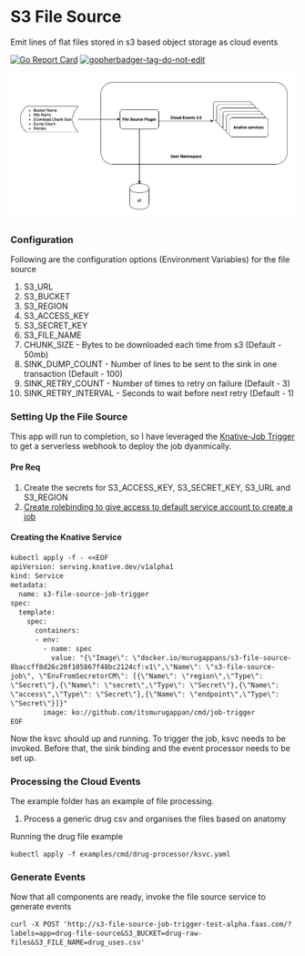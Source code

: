 # S3 File Source 

Emit lines of flat files stored in s3 based object storage as cloud events

[![Go Report Card](https://goreportcard.com/badge/github.com/itsmurugappan/s3-flat-file-source)](https://goreportcard.com/report/github.com/itsmurugappan/s3-flat-file-source)
<a href='https://github.com/jpoles1/gopherbadger' target='_blank'>![gopherbadger-tag-do-not-edit](https://img.shields.io/badge/Go%20Coverage-59%25-brightgreen.svg?longCache=true&style=flat)</a>


![](./images/fileprocessor.jpg)

### Configuration

Following are the configuration options (Environment Variables) for the file source 

1. S3_URL
2. S3_BUCKET
3. S3_REGION
4. S3_ACCESS_KEY
5. S3_SECRET_KEY
6. S3_FILE_NAME
7. CHUNK_SIZE - Bytes to be downloaded each time from s3 (Default - 50mb)
8. SINK_DUMP_COUNT - Number of lines to be sent to the sink in one transaction (Default - 100)
9. SINK_RETRY_COUNT - Number of times to retry on failure (Default - 3)
10. SINK_RETRY_INTERVAL - Seconds to wait before next retry (Default - 1)

### Setting Up the File Source

This app will run to completion, so I have leveraged the [Knative-Job Trigger](https://github.com/itsmurugappan/job-trigger) 
to get a serverless webhook to deploy the job dyanmically.

#### Pre Req

1. Create the secrets for S3_ACCESS_KEY, S3_SECRET_KEY, S3_URL and S3_REGION 
2. [Create rolebinding to give access to default service account to create a job](https://github.com/itsmurugappan/job-trigger#prereq)

#### Creating the Knative Service

```
kubectl apply -f - <<EOF
apiVersion: serving.knative.dev/v1alpha1
kind: Service
metadata:
  name: s3-file-source-job-trigger
spec:
  template:
    spec:
      containers:
      - env:
        - name: spec
          value: "{\"Image\": \"docker.io/murugappans/s3-file-source-8baccff8d26c20f105867f48bc2124cf:v1\",\"Name\": \"s3-file-source-job\", \"EnvFromSecretorCM\": [{\"Name\": \"region\",\"Type\": \"Secret\"},{\"Name\": \"secret\",\"Type\": \"Secret\"},{\"Name\": \"access\",\"Type\": \"Secret\"},{\"Name\": \"endpoint\",\"Type\": \"Secret\"}]}"
        image: ko://github.com/itsmurugappan/cmd/job-trigger
EOF
```

Now the ksvc should up and running. To trigger the job, ksvc needs to be invoked.
Before that, the sink binding and the event processor needs to be set up.

### Processing the Cloud Events

The example folder has an example of file processing.
1. Process a generic drug csv and organises the files based on anatomy

Running the drug file example

```
kubectl apply -f examples/cmd/drug-processor/ksvc.yaml
```

### Generate Events

Now that all components are ready, invoke the file source service to generate events

```
curl -X POST 'http://s3-file-source-job-trigger-test-alpha.faas.com/?labels=app=drug-file-source&S3_BUCKET=drug-raw-files&S3_FILE_NAME=drug_uses.csv'
```
